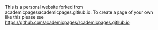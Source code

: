 This is a personal website forked from academicpages/academicpages.github.io. To create a page of your own like this please see https://github.com/academicpages/academicpages.github.io
